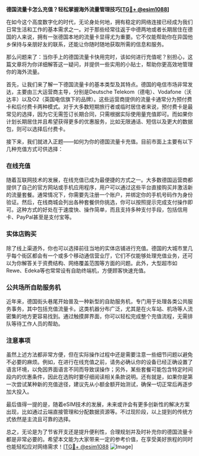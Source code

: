 **德国流量卡怎么充值？轻松掌握海外流量管理技巧[[TG💪+ @esim1088](https://t.me/s/esim1088)]**

在如今这个高度数字化的时代，无论身处何地，拥有稳定的网络连接已经成为我们日常生活和工作的基本需求之一。对于那些经常往返于中德两地或者长期居住在德国的人来说，拥有一张德国本地的流量卡显得尤为重要。它不仅能帮助你在异国他乡保持与亲朋好友的联系，还能让你随时随地获取所需的信息和服务。

那么问题来了：当你手上的德国流量卡快用完时，该如何进行充值呢？别担心，这篇文章将为你详细解答这一疑问，并提供一些实用的小贴士，帮助你更高效地管理你的海外流量。

首先，让我们来了解一下德国流量卡的基本类型及其特点。德国的电信市场非常发达，主要由三大运营商主导，分别是Deutsche Telekom（德电）、Vodafone（沃达丰）以及O2（英国电信旗下的品牌）。这些运营商提供的流量卡通常分为预付费卡和后付费卡两种模式。对于大多数短期旅行者或临时居住者来说，预付费卡是最常见的选择，因为它无需签订长期合同，只需根据实际使用量充值即可。而如果你计划长期居住并且希望获得更多的优惠服务，比如无限通话、短信以及更大的数据包，则可以选择后付费卡。

接下来，我们就进入正题——如何为你的德国流量卡充值。目前市面上主要有以下几种充值方式可供选择：

### 在线充值

随着互联网技术的发展，在线充值已成为最便捷的方式之一。大多数德国运营商都提供了自己的官方网站或手机应用程序，用户可以通过这些平台直接购买并激活新的流量套餐。通常情况下，你需要先注册一个账户，并绑定你的手机号码作为身份验证。然后，在线商城会列出各种套餐供你挑选，你可以按照提示完成支付操作即可。这种方式的好处在于速度快、操作简单，而且支持多种支付手段，包括信用卡、PayPal甚至是支付宝等。

### 实体店购买

除了线上渠道外，你也可以选择前往当地的实体店铺进行充值。德国的大城市里几乎每个街区都会有一个或多个移动通信营业厅，它们不仅能够处理充值业务，还可以为你解答关于资费结构、网络覆盖范围等方面的问题。此外，大型超市如Rewe、Edeka等也常常设有自助终端机，方便顾客快速充值。

### 公共场所自助服务机

近年来，德国街头巷尾开始普及一种新型的自助服务机，专门用于处理各类公共服务事务，其中包括充值流量卡。这类机器分布广泛，尤其是在火车站、机场等人流密集的地方更容易找到。通过触摸屏界面，你可以轻松完成整个充值流程，无需排队等待工作人员的帮助。

### 注意事项

虽然上述方法都非常方便，但在实际操作过程中还是需要注意一些细节问题以避免不必要的麻烦。例如，在进行在线充值之前，请务必确认你的设备已经正确设置了语言环境，以免因界面语言不同而导致误操作；另外，某些套餐可能包含特定时间段内的优惠条件，因此在选购时要仔细阅读相关条款说明。还有就是，如果你是第一次尝试某种新的充值途径，建议先从小额金额开始测试，确保一切正常后再逐步加大投入。

最后值得一提的是，随着eSIM技术的发展，未来或许会有更多创新性的解决方案出现，比如通过云端直接管理和分配数据资源等。不过现阶段，以上提到的传统方式依然是主流且可靠的选择。

总之，无论是为了节省开支还是提升便利性，合理规划并及时补充你的德国流量卡都是非常必要的。希望本文能为大家带来一定的参考价值，在享受美好旅程的同时也能轻松应对网络需求！[[TG💪+ @esim1088](https://t.me/s/esim1088) ![Image](https://i.postimg.cc/4NQfJmqS/Snipaste-2025-05-13-00-14-12.png)]